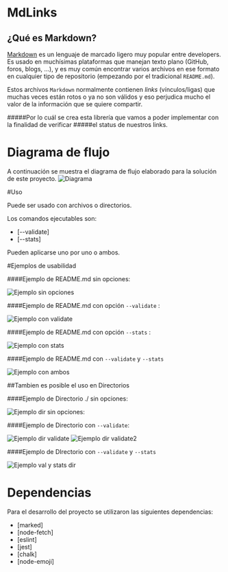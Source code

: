 # MdLinks

## ¿Qué es Markdown?

[Markdown](https://es.wikipedia.org/wiki/Markdown) es un lenguaje de marcado
ligero muy popular entre developers. Es usado en muchísimas plataformas que
manejan texto plano (GitHub, foros, blogs, ...), y es muy común
encontrar varios archivos en ese formato en cualquier tipo de repositorio
(empezando por el tradicional `README.md`).

Estos archivos `Markdown` normalmente contienen _links_ (vínculos/ligas) que
muchas veces están rotos o ya no son válidos y eso perjudica mucho el valor de
la información que se quiere compartir.

#####Por lo cuál se crea esta librería que vamos a poder implementar con la finalidad de verificar
#####el status de nuestros links.

# Diagrama de flujo

A continuación se muestra el diagrama de flujo elaborado para la solución de este proyecto.
![Diagrama](https://i.ibb.co/w6YRPpy/My-Diagrama.jpg)

#Uso

Puede ser usado con archivos o directorios.

Los comandos ejecutables son:

- [--validate]
- [--stats]

Pueden aplicarse uno por uno o ambos.


#Ejemplos de usabilidad

####Ejemplo de README.md sin opciones:

![Ejemplo sin opciones](https://i.ibb.co/rv6kHFm/CYMERA-20190831-190523.jpg)

####Ejemplo de README.md con opción `--validate` :

![Ejemplo con validate](https://i.ibb.co/7QXZBJS/CYMERA-20190831-185640.jpg)

####Ejemplo de README.md con opción `--stats` :

![Ejemplo con stats](https://i.ibb.co/vZqg7JV/CYMERA-20190831-185758.jpg)

####Ejemplo de README.md con `--validate` y `--stats`

![Ejemplo con ambos](https://i.ibb.co/8j6GVNP/CYMERA-20190831-190339.jpg)

##Tambien es posible el uso en Directorios

####Ejemplo de Directorio ./ sin opciones:

![Ejemplo dir sin opciones:](https://i.ibb.co/8bLrqK9/CYMERA-20190831-190256.jpg)

####Ejemplo de Directorio con `--validate`:

![Ejemplo dir validate](https://i.ibb.co/bzwcZ9X/CYMERA-20190831-185946.jpg)
![Ejemplo dir validate2](https://i.ibb.co/K7KNdFf/CYMERA-20190831-190433.jpg)

####Ejemplo de DIrectorio con `--validate` y `--stats`

![Ejemplo val y stats dir](https://i.ibb.co/5s7v8cS/CYMERA-20190831-190153.jpg)


# Dependencias

Para el desarrollo del proyecto se utilizaron las siguientes dependencias:

- [marked]
- [node-fetch]
- [eslint]
- [jest]
- [chalk]
- [node-emoji]



